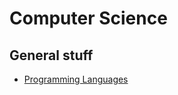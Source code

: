 # Computer Science

## General stuff

* [Programming Languages](http://nbviewer.jupyter.org/github/martinapugliese/tales-science-data/tree/master/cs/generic/matrices.ipynb)
